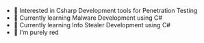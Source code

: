 - 👀 Interested in Csharp Development tools for Penetration Testing
- 🌱 Currently learning Malware Development using C#
- 🌱 Currently learning Info Stealer Development using C# 
- 💞️ I'm purely red

<!---
User07x07/User07x07 is a ✨ special ✨ repository because its `README.md` (this file) appears on your GitHub profile.
You can click the Preview link to take a look at your changes.
--->
